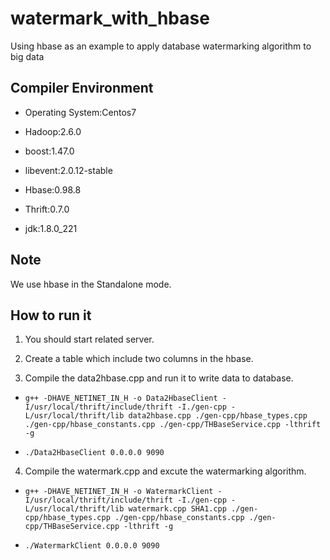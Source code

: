 # watermark_with_hbase
Using hbase as an example to apply database watermarking algorithm to big data

## Compiler Environment

* Operating System:Centos7

* Hadoop:2.6.0

* boost:1.47.0

* libevent:2.0.12-stable

* Hbase:0.98.8

* Thrift:0.7.0

* jdk:1.8.0_221

## Note

We use hbase in the Standalone mode.

## How to run it

1. You should start related server.

2. Create a table which include two columns in the hbase.

3. Compile the data2hbase.cpp and run it to write data to database.

* `g++ -DHAVE_NETINET_IN_H -o Data2HbaseClient -I/usr/local/thrift/include/thrift -I./gen-cpp -L/usr/local/thrift/lib data2hbase.cpp ./gen-cpp/hbase_types.cpp ./gen-cpp/hbase_constants.cpp ./gen-cpp/THBaseService.cpp -lthrift -g`

* `./Data2HbaseClient 0.0.0.0 9090`

4. Compile the watermark.cpp and excute the watermarking algorithm.

* `g++ -DHAVE_NETINET_IN_H -o WatermarkClient -I/usr/local/thrift/include/thrift -I./gen-cpp -L/usr/local/thrift/lib watermark.cpp SHA1.cpp ./gen-cpp/hbase_types.cpp ./gen-cpp/hbase_constants.cpp ./gen-cpp/THBaseService.cpp -lthrift -g`

* `./WatermarkClient 0.0.0.0 9090`


